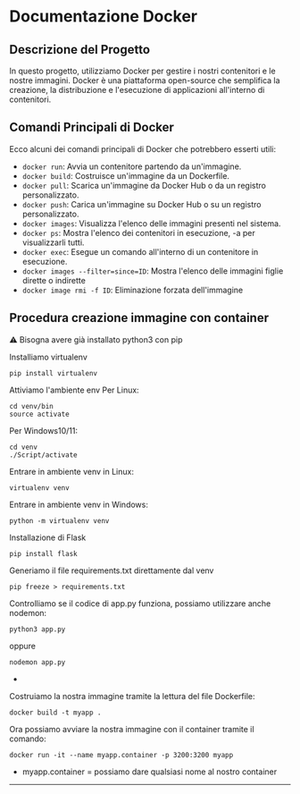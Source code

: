 # Documentazione Docker

## Descrizione del Progetto

In questo progetto, utilizziamo Docker per gestire i nostri contenitori e le nostre immagini. Docker è una piattaforma open-source che semplifica la creazione, la distribuzione e l'esecuzione di applicazioni all'interno di contenitori.

## Comandi Principali di Docker

Ecco alcuni dei comandi principali di Docker che potrebbero esserti utili:

- `docker run`: Avvia un contenitore partendo da un'immagine.
- `docker build`: Costruisce un'immagine da un Dockerfile.
- `docker pull`: Scarica un'immagine da Docker Hub o da un registro personalizzato.
- `docker push`: Carica un'immagine su Docker Hub o su un registro personalizzato.
- `docker images`: Visualizza l'elenco delle immagini presenti nel sistema.
- `docker ps`: Mostra l'elenco dei contenitori in esecuzione, -a per visualizzarli tutti.
- `docker exec`: Esegue un comando all'interno di un contenitore in esecuzione.
- `docker images --filter=since=ID`: Mostra l'elenco delle immagini figlie dirette o indirette
- `docker image rmi -f ID`: Eliminazione forzata dell'immagine

## Procedura creazione immagine con container
⚠️ Bisogna avere già installato python3 con pip

Installiamo virtualenv
```
pip install virtualenv
```
Attiviamo l'ambiente env
Per Linux:
```
cd venv/bin
source activate
```
Per Windows10/11:
```
cd venv
./Script/activate
```
Entrare in ambiente venv in Linux:
```
virtualenv venv
```
Entrare in ambiente venv in Windows:
```
python -m virtualenv venv
```
Installazione di Flask
```
pip install flask
```
Generiamo il file requirements.txt direttamente dal venv
```
pip freeze > requirements.txt
```
Controlliamo se il codice di app.py funziona, possiamo utilizzare anche nodemon:
```
python3 app.py
```
oppure
```
nodemon app.py
```
- 

Costruiamo la nostra immagine tramite la lettura del file Dockerfile:
```
docker build -t myapp .
```
Ora possiamo avviare la nostra immagine con il container tramite il comando:
```
docker run -it --name myapp.container -p 3200:3200 myapp
```
- myapp.container = possiamo dare qualsiasi nome al nostro container


---
